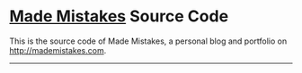 # [Made Mistakes](http://mademistakes.com) Source Code

This is the source code of Made Mistakes, a personal blog and portfolio on http://mademistakes.com.

---